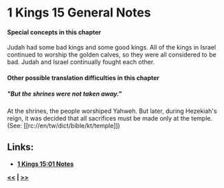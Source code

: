 # 1 Kings 15 General Notes

#### Special concepts in this chapter

Judah had some bad kings and some good kings. All of the kings in Israel continued to worship the golden calves, so they were all considered to be bad. Judah and Israel continually fought each other.

#### Other possible translation difficulties in this chapter

##### "But the shrines were not taken away."
At the shrines, the people worshiped Yahweh. But later, during Hezekiah's reign, it was decided that all sacrifices must be made only at the temple. (See: [[rc://en/tw/dict/bible/kt/temple]])

## Links:

* __[1 Kings 15:01 Notes](./01.md)__

__[<<](../14/intro.md) | [>>](../16/intro.md)__
